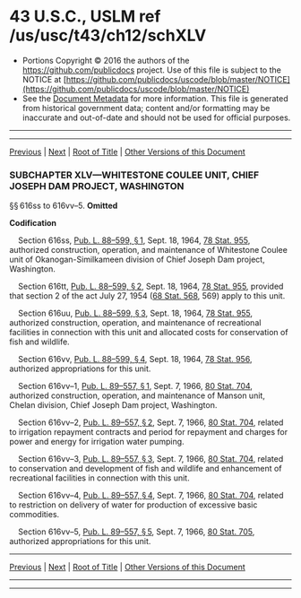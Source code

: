---
---

# 43 U.S.C., USLM ref /us/usc/t43/ch12/schXLV

* Portions Copyright © 2016 the authors of the https://github.com/publicdocs project.
  Use of this file is subject to the NOTICE at [https://github.com/publicdocs/uscode/blob/master/NOTICE](https://github.com/publicdocs/uscode/blob/master/NOTICE)
* See the [Document Metadata](././../../../../..//README.md) for more information.
  This file is generated from historical government data; content and/or formatting may be inaccurate and out-of-date and should not be used for official purposes.

----------
----------

[Previous](./../../../../..//us/usc/t43/ch12/schXLIV/m__us_usc_t43_ch12_schXLIV.md) | [Next](./../../../../..//us/usc/t43/ch12/schXLVI/m__us_usc_t43_ch12_schXLVI.md) | [Root of Title](./../../../../../) | [Other Versions of this Document](https://publicdocs.github.io/go/links?ns=uslm&ref=%2Fus%2Fusc%2Ft43%2Fch12%2FschXLV)

### SUBCHAPTER XLV—WHITESTONE COU­LEE UNIT, CHIEF JOSEPH DAM PROJ­ECT, WASHINGTON

§§ 616ss to 616vv–5. __Omitted__ 

 __Codification__ 

    Section 616ss, [Pub. L. 88–599, § 1][/us/pl/88/599/s1], Sept. 18, 1964, [78 Stat. 955][/us/stat/78/955], authorized construction, operation, and maintenance of Whitestone Coulee unit of Okanogan-Similkameen division of Chief Joseph Dam project, Washington.

    Section 616tt, [Pub. L. 88–599, § 2][/us/pl/88/599/s2], Sept. 18, 1964, [78 Stat. 955][/us/stat/78/955], provided that section 2 of the act July 27, 1954 ([68 Stat. 568][/us/stat/68/568], 569) apply to this unit.

    Section 616uu, [Pub. L. 88–599, § 3][/us/pl/88/599/s3], Sept. 18, 1964, [78 Stat. 955][/us/stat/78/955], authorized construction, operation, and maintenance of recreational facilities in connection with this unit and allocated costs for conservation of fish and wildlife.

    Section 616vv, [Pub. L. 88–599, § 4][/us/pl/88/599/s4], Sept. 18, 1964, [78 Stat. 956][/us/stat/78/956], authorized appropriations for this unit.

    Section 616vv–1, [Pub. L. 89–557, § 1][/us/pl/89/557/s1], Sept. 7, 1966, [80 Stat. 704][/us/stat/80/704], authorized construction, operation, and maintenance of Manson unit, Chelan division, Chief Joseph Dam project, Washington.

    Section 616vv–2, [Pub. L. 89–557, § 2][/us/pl/89/557/s2], Sept. 7, 1966, [80 Stat. 704][/us/stat/80/704], related to irrigation repayment contracts and period for repayment and charges for power and energy for irrigation water pumping.

    Section 616vv–3, [Pub. L. 89–557, § 3][/us/pl/89/557/s3], Sept. 7, 1966, [80 Stat. 704][/us/stat/80/704], related to conservation and development of fish and wildlife and enhancement of recreational facilities in connection with this unit.

    Section 616vv–4, [Pub. L. 89–557, § 4][/us/pl/89/557/s4], Sept. 7, 1966, [80 Stat. 704][/us/stat/80/704], related to restriction on delivery of water for production of excessive basic commodities.

    Section 616vv–5, [Pub. L. 89–557, § 5][/us/pl/89/557/s5], Sept. 7, 1966, [80 Stat. 705][/us/stat/80/705], authorized appropriations for this unit.

----------

[Previous](./../../../../..//us/usc/t43/ch12/schXLIV/m__us_usc_t43_ch12_schXLIV.md) | [Next](./../../../../..//us/usc/t43/ch12/schXLVI/m__us_usc_t43_ch12_schXLVI.md) | [Root of Title](./../../../../../) | [Other Versions of this Document](https://publicdocs.github.io/go/links?ns=uslm&ref=%2Fus%2Fusc%2Ft43%2Fch12%2FschXLV)

----------
----------

[/us/pl/88/599/s1]: https://publicdocs.github.io/go/links?ns=uslm&ref=%2Fus%2Fpl%2F88%2F599%2Fs1
[/us/stat/78/955]: https://publicdocs.github.io/go/links?ns=uslm&ref=%2Fus%2Fstat%2F78%2F955
[/us/pl/88/599/s2]: https://publicdocs.github.io/go/links?ns=uslm&ref=%2Fus%2Fpl%2F88%2F599%2Fs2
[/us/stat/78/955]: https://publicdocs.github.io/go/links?ns=uslm&ref=%2Fus%2Fstat%2F78%2F955
[/us/stat/68/568]: https://publicdocs.github.io/go/links?ns=uslm&ref=%2Fus%2Fstat%2F68%2F568
[/us/pl/88/599/s3]: https://publicdocs.github.io/go/links?ns=uslm&ref=%2Fus%2Fpl%2F88%2F599%2Fs3
[/us/stat/78/955]: https://publicdocs.github.io/go/links?ns=uslm&ref=%2Fus%2Fstat%2F78%2F955
[/us/pl/88/599/s4]: https://publicdocs.github.io/go/links?ns=uslm&ref=%2Fus%2Fpl%2F88%2F599%2Fs4
[/us/stat/78/956]: https://publicdocs.github.io/go/links?ns=uslm&ref=%2Fus%2Fstat%2F78%2F956
[/us/pl/89/557/s1]: https://publicdocs.github.io/go/links?ns=uslm&ref=%2Fus%2Fpl%2F89%2F557%2Fs1
[/us/stat/80/704]: https://publicdocs.github.io/go/links?ns=uslm&ref=%2Fus%2Fstat%2F80%2F704
[/us/pl/89/557/s2]: https://publicdocs.github.io/go/links?ns=uslm&ref=%2Fus%2Fpl%2F89%2F557%2Fs2
[/us/stat/80/704]: https://publicdocs.github.io/go/links?ns=uslm&ref=%2Fus%2Fstat%2F80%2F704
[/us/pl/89/557/s3]: https://publicdocs.github.io/go/links?ns=uslm&ref=%2Fus%2Fpl%2F89%2F557%2Fs3
[/us/stat/80/704]: https://publicdocs.github.io/go/links?ns=uslm&ref=%2Fus%2Fstat%2F80%2F704
[/us/pl/89/557/s4]: https://publicdocs.github.io/go/links?ns=uslm&ref=%2Fus%2Fpl%2F89%2F557%2Fs4
[/us/stat/80/704]: https://publicdocs.github.io/go/links?ns=uslm&ref=%2Fus%2Fstat%2F80%2F704
[/us/pl/89/557/s5]: https://publicdocs.github.io/go/links?ns=uslm&ref=%2Fus%2Fpl%2F89%2F557%2Fs5
[/us/stat/80/705]: https://publicdocs.github.io/go/links?ns=uslm&ref=%2Fus%2Fstat%2F80%2F705


